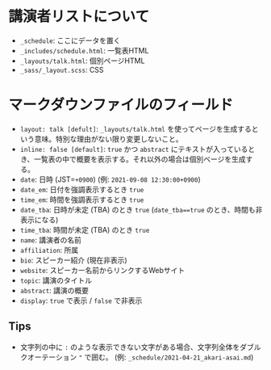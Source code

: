 # 講演者リストについて

- `_schedule`: ここにデータを置く
- `_includes/schedule.html`: 一覧表HTML
- `_layouts/talk.html`: 個別ページHTML
- `_sass/_layout.scss`: CSS

# マークダウンファイルのフィールド

- `layout: talk [defult]`: `_layouts/talk.html` を使ってページを生成するという意味。特別な理由がない限り変更しないこと。
- `inline: false [default]`: `true` かつ `abstract` にテキストが入っているとき、一覧表の中で概要を表示する。それ以外の場合は個別ベージを生成する。
- `date`: 日時 (JST=`+0900`) (例: `2021-09-08 12:30:00+0900`)
- `date_em`: 日付を強調表示するとき `true`
- `time_em`: 時間を強調表示するとき `true`
- `date_tba`: 日時が未定 (TBA) のとき `true` (`date_tba==true` のとき、時間も非表示になる)
- `time_tba`: 時間が未定 (TBA) のとき `true`
- `name`: 講演者の名前
- `affiliation`: 所属
- `bio`: スピーカー紹介 (現在非表示)
- `website`: スピーカー名前からリンクするWebサイト
- `topic`: 講演のタイトル
- `abstract`: 講演の概要
- `display`: `true` で表示 / `false` で非表示

## Tips

- 文字列の中に `:` のような表示できない文字がある場合、文字列全体をダブルクオーテーション `"` で囲む。 (例: `_schedule/2021-04-21_akari-asai.md`)

